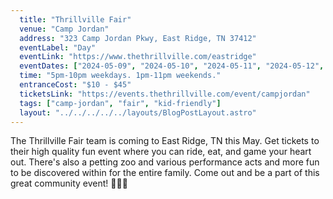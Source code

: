 ```yaml
---
  title: "Thrillville Fair"
  venue: "Camp Jordan"
  address: "323 Camp Jordan Pkwy, East Ridge, TN 37412"
  eventLabel: "Day"
  eventLink: "https://www.thethrillville.com/eastridge"
  eventDates: ["2024-05-09", "2024-05-10", "2024-05-11", "2024-05-12", "2024-05-13", "2024-05-14", "2024-05-15", "2024-05-16", "2024-05-17", "2024-05-18", "2024-05-19"]
  time: "5pm-10pm weekdays. 1pm-11pm weekends."
  entranceCost: "$10 - $45"
  ticketsLink: "https://events.thethrillville.com/event/campjordan"
  tags: ["camp-jordan", "fair", "kid-friendly"]
  layout: "../../../../../layouts/BlogPostLayout.astro"
---
```


The Thrillville Fair team is coming to East Ridge, TN this May. Get tickets to their high quality fun event where you can ride, eat, and game your heart out. There's also a petting zoo and various performance acts and more fun to be discovered within for the entire family. Come out and be a part of this great community event! 🎈🚂🐴